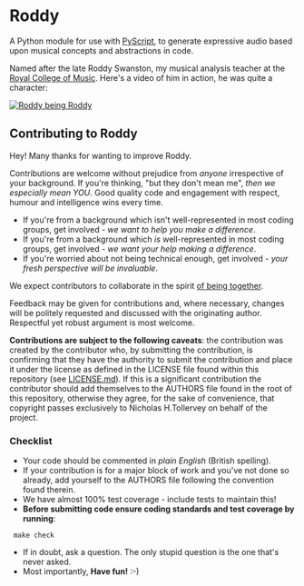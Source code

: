 # Roddy

A Python module for use with [PyScript](https://pyscript.net), to generate
expressive audio based upon musical concepts and abstractions in code.

Named after the late Roddy Swanston, my musical analysis teacher at the
[Royal College of Music](https://rcm.ac.uk/). Here's a video of him in action,
he was quite a character:

[![Roddy being Roddy](https://img.youtube.com/vi/iEh1AVMjhD8/0.jpg)](https://www.youtube.com/watch?v=iEh1AVMjhD8)

## Contributing to Roddy

Hey! Many thanks for wanting to improve Roddy.

Contributions are welcome without prejudice from *anyone* irrespective of
your background. If you're thinking, "but they don't mean me", *then we
especially mean YOU*. Good quality code and engagement with respect, humour and
intelligence wins every time.

* If you're from a background which isn't well-represented in most coding
  groups, get involved - *we want to help you make a difference*.
* If you're from a background which *is* well-represented in most coding
  groups, get involved - *we want your help making a difference*.
* If you're worried about not being technical enough, get involved - *your
  fresh perspective will be invaluable*.

We expect contributors to collaborate in the spirit
[of being together](./CODE_OF_CONDUCT.md).

Feedback may be given for contributions and, where necessary, changes will
be politely requested and discussed with the originating author. Respectful
yet robust argument is most welcome.

**Contributions are subject to the following caveats**: the contribution
was created by the contributor who, by submitting the contribution, is
confirming that they have the authority to submit the contribution and
place it under the license as defined in the LICENSE file found within
this repository (see [LICENSE.md](./LICENSE.md)). If this is a significant
contribution the contributor should add themselves to the AUTHORS file found in
the root of this repository, otherwise they agree, for the sake of convenience,
that copyright passes exclusively to Nicholas H.Tollervey on behalf of the
project.

### Checklist

* Your code should be commented in *plain English* (British spelling).
* If your contribution is for a major block of work and you've not done so
  already, add yourself to the AUTHORS file following the convention found
  therein.
* We have almost 100% test coverage - include tests to maintain this!
* **Before submitting code ensure coding standards and test coverage by
  running**:
```
 make check
```
* If in doubt, ask a question. The only stupid question is the one that's never
  asked.
* Most importantly, **Have fun!** :-)
